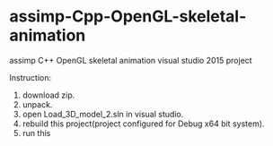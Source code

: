 # assimp-Cpp-OpenGL-skeletal-animation
assimp C++ OpenGL skeletal animation visual studio 2015 project


Instruction:          
  1. download zip.     
  2. unpack.   
  3. open Load_3D_model_2.sln in visual studio.     
  4. rebuild this project(project configured for Debug x64 bit system).       
  5. run this
